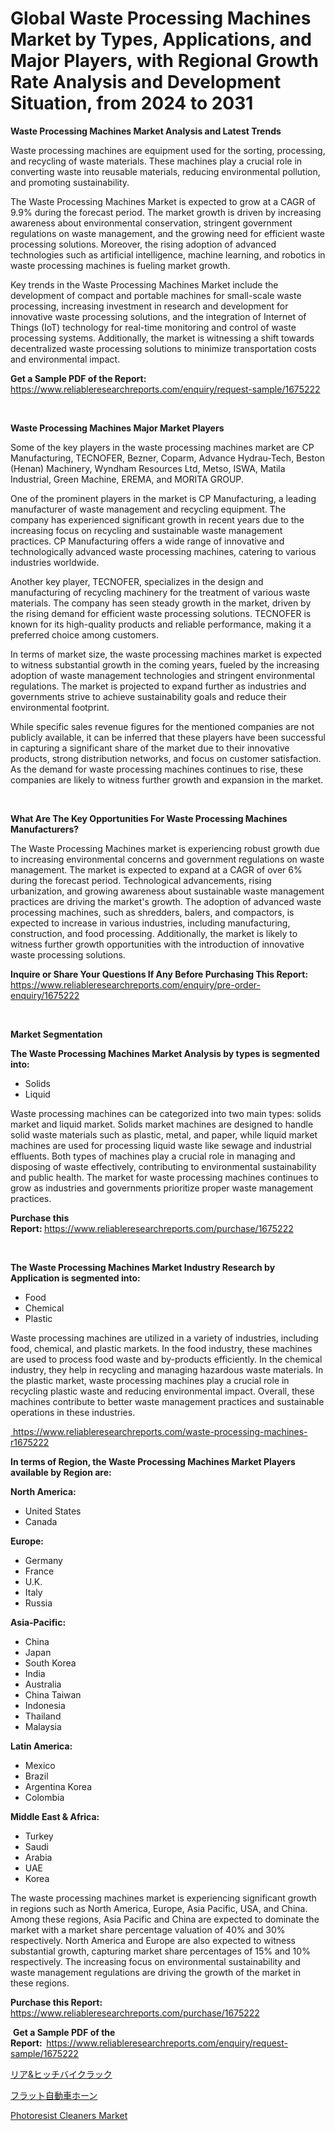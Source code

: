 <p><h1>Global Waste Processing Machines Market by Types, Applications, and Major Players, with Regional Growth Rate Analysis and Development Situation, from 2024 to 2031</h1></p><p><strong>Waste Processing Machines Market Analysis and Latest Trends</strong></p>
<p><p>Waste processing machines are equipment used for the sorting, processing, and recycling of waste materials. These machines play a crucial role in converting waste into reusable materials, reducing environmental pollution, and promoting sustainability.</p><p>The Waste Processing Machines Market is expected to grow at a CAGR of 9.9% during the forecast period. The market growth is driven by increasing awareness about environmental conservation, stringent government regulations on waste management, and the growing need for efficient waste processing solutions. Moreover, the rising adoption of advanced technologies such as artificial intelligence, machine learning, and robotics in waste processing machines is fueling market growth.</p><p>Key trends in the Waste Processing Machines Market include the development of compact and portable machines for small-scale waste processing, increasing investment in research and development for innovative waste processing solutions, and the integration of Internet of Things (IoT) technology for real-time monitoring and control of waste processing systems. Additionally, the market is witnessing a shift towards decentralized waste processing solutions to minimize transportation costs and environmental impact.</p></p>
<p><strong>Get a Sample PDF of the Report:&nbsp;</strong> <a href="https://www.reliableresearchreports.com/enquiry/request-sample/1675222">https://www.reliableresearchreports.com/enquiry/request-sample/1675222</a></p>
<p>&nbsp;</p>
<p><strong>Waste Processing Machines Major Market Players</strong></p>
<p><p>Some of the key players in the waste processing machines market are CP Manufacturing, TECNOFER, Bezner, Coparm, Advance Hydrau-Tech, Beston (Henan) Machinery, Wyndham Resources Ltd, Metso, ISWA, Matila Industrial, Green Machine, EREMA, and MORITA GROUP.</p><p>One of the prominent players in the market is CP Manufacturing, a leading manufacturer of waste management and recycling equipment. The company has experienced significant growth in recent years due to the increasing focus on recycling and sustainable waste management practices. CP Manufacturing offers a wide range of innovative and technologically advanced waste processing machines, catering to various industries worldwide.</p><p>Another key player, TECNOFER, specializes in the design and manufacturing of recycling machinery for the treatment of various waste materials. The company has seen steady growth in the market, driven by the rising demand for efficient waste processing solutions. TECNOFER is known for its high-quality products and reliable performance, making it a preferred choice among customers.</p><p>In terms of market size, the waste processing machines market is expected to witness substantial growth in the coming years, fueled by the increasing adoption of waste management technologies and stringent environmental regulations. The market is projected to expand further as industries and governments strive to achieve sustainability goals and reduce their environmental footprint.</p><p>While specific sales revenue figures for the mentioned companies are not publicly available, it can be inferred that these players have been successful in capturing a significant share of the market due to their innovative products, strong distribution networks, and focus on customer satisfaction. As the demand for waste processing machines continues to rise, these companies are likely to witness further growth and expansion in the market.</p></p>
<p>&nbsp;</p>
<p><strong>What Are The Key Opportunities For Waste Processing Machines Manufacturers?</strong></p>
<p><p>The Waste Processing Machines market is experiencing robust growth due to increasing environmental concerns and government regulations on waste management. The market is expected to expand at a CAGR of over 6% during the forecast period. Technological advancements, rising urbanization, and growing awareness about sustainable waste management practices are driving the market's growth. The adoption of advanced waste processing machines, such as shredders, balers, and compactors, is expected to increase in various industries, including manufacturing, construction, and food processing. Additionally, the market is likely to witness further growth opportunities with the introduction of innovative waste processing solutions.</p></p>
<p><strong>Inquire or Share Your Questions If Any Before Purchasing This Report:</strong> <a href="https://www.reliableresearchreports.com/enquiry/pre-order-enquiry/1675222">https://www.reliableresearchreports.com/enquiry/pre-order-enquiry/1675222</a></p>
<p>&nbsp;</p>
<p><strong>Market Segmentation</strong></p>
<p><strong>The Waste Processing Machines Market Analysis by types is segmented into:</strong></p>
<p><ul><li>Solids</li><li>Liquid</li></ul></p>
<p><p>Waste processing machines can be categorized into two main types: solids market and liquid market. Solids market machines are designed to handle solid waste materials such as plastic, metal, and paper, while liquid market machines are used for processing liquid waste like sewage and industrial effluents. Both types of machines play a crucial role in managing and disposing of waste effectively, contributing to environmental sustainability and public health. The market for waste processing machines continues to grow as industries and governments prioritize proper waste management practices.</p></p>
<p><strong>Purchase this Report:&nbsp;</strong><a href="https://www.reliableresearchreports.com/purchase/1675222">https://www.reliableresearchreports.com/purchase/1675222</a></p>
<p>&nbsp;</p>
<p><strong>The Waste Processing Machines Market Industry Research by Application is segmented into:</strong></p>
<p><ul><li>Food</li><li>Chemical</li><li>Plastic</li></ul></p>
<p><p>Waste processing machines are utilized in a variety of industries, including food, chemical, and plastic markets. In the food industry, these machines are used to process food waste and by-products efficiently. In the chemical industry, they help in recycling and managing hazardous waste materials. In the plastic market, waste processing machines play a crucial role in recycling plastic waste and reducing environmental impact. Overall, these machines contribute to better waste management practices and sustainable operations in these industries.</p></p>
<p><a href="https://www.reliableresearchreports.com/waste-processing-machines-r1675222">&nbsp;https://www.reliableresearchreports.com/waste-processing-machines-r1675222</a></p>
<p><strong>In terms of Region, the Waste Processing Machines Market Players available by Region are:</strong></p>
<p>
    <p> <strong> North America: </strong>
        <ul>
            <li>United States</li>
            <li>Canada</li>
        </ul>
        </p> 
    <p> <strong> Europe: </strong>
        <ul>
            <li>Germany</li>
            <li>France</li>
            <li>U.K.</li>
            <li>Italy</li>
            <li>Russia</li>
        </ul>
        </p> 
    <p> <strong> Asia-Pacific: </strong>
        <ul>
            <li>China</li>
            <li>Japan</li>
            <li>South Korea</li>
            <li>India</li>
            <li>Australia</li>
            <li>China Taiwan</li>
            <li>Indonesia</li>
            <li>Thailand</li>
            <li>Malaysia</li>
        </ul>
        </p> 
    <p> <strong> Latin America: </strong>
        <ul>
            <li>Mexico</li>
            <li>Brazil</li>
            <li>Argentina Korea</li>
            <li>Colombia</li>
        </ul>
        </p> 
    <p> <strong> Middle East & Africa: </strong>
        <ul>
            <li>Turkey</li>
            <li>Saudi</li>
            <li>Arabia</li>
            <li>UAE</li>
            <li>Korea</li>
        </ul>
    </p>
    </p>
<p><p>The waste processing machines market is experiencing significant growth in regions such as North America, Europe, Asia Pacific, USA, and China. Among these regions, Asia Pacific and China are expected to dominate the market with a market share percentage valuation of 40% and 30% respectively. North America and Europe are also expected to witness substantial growth, capturing market share percentages of 15% and 10% respectively. The increasing focus on environmental sustainability and waste management regulations are driving the growth of the market in these regions.</p></p>
<p><strong>Purchase this Report: </strong><a href="https://www.reliableresearchreports.com/purchase/1675222">https://www.reliableresearchreports.com/purchase/1675222</a></p>
<p>&nbsp;<strong>Get a Sample PDF of the Report:&nbsp;&nbsp;</strong><a href="https://www.reliableresearchreports.com/enquiry/request-sample/1675222">https://www.reliableresearchreports.com/enquiry/request-sample/1675222</a></p>
<p><strong></strong></p>
<p><p><a href="https://github.com/Sophiaard2003/Market-Research-Report-List-1/blob/main/2489358107278.md">リア&ヒッチバイクラック</a></p><p><a href="https://github.com/deonnorth8/Market-Research-Report-List-1/blob/main/1396750107279.md">フラット自動車ホーン</a></p><p><a href="https://issuu.com/reportprime-2/docs/photoresist-cleaners-market-size-2030.pptx">Photoresist Cleaners Market</a></p></p>